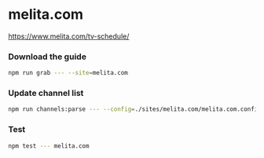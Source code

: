 # melita.com

https://www.melita.com/tv-schedule/

### Download the guide

```sh
npm run grab --- --site=melita.com
```

### Update channel list

```sh
npm run channels:parse --- --config=./sites/melita.com/melita.com.config.js --output=./sites/melita.com/melita.com.channels.xml
```

### Test

```sh
npm test --- melita.com
```
